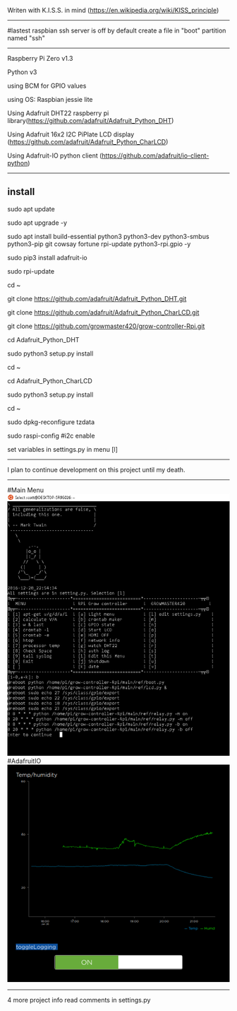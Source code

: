Writen with K.I.S.S. in mind (https://en.wikipedia.org/wiki/KISS_principle)
***********************************************************************************

#lastest raspbian ssh server is off by default
create a file in "boot" partition named "ssh"

************************************************************************************

Raspberry Pi Zero v1.3

Python v3

using BCM for GPIO values

using OS: Raspbian jessie lite

Using Adafruit DHT22 raspberry pi library(https://github.com/adafruit/Adafruit_Python_DHT) 

Using Adafruit 16x2 I2C PiPlate LCD display (https://github.com/adafruit/Adafruit_Python_CharLCD)

Using Adafruit-IO python client (https://github.com/adafruit/io-client-python)

***************************************************************************************
## install
  sudo apt update
  
  sudo apt upgrade -y
  
  sudo apt install build-essential python3 python3-dev python3-smbus python3-pip git cowsay fortune rpi-update python3-rpi.gpio
 -y
  
  sudo pip3 install adafruit-io
  
  sudo rpi-update
  
  cd ~
  
  git clone https://github.com/adafruit/Adafruit_Python_DHT.git
  
  git clone https://github.com/adafruit/Adafruit_Python_CharLCD.git
  
  git clone https://github.com/growmaster420/grow-controller-Rpi.git
  
  cd Adafruit_Python_DHT
  
  sudo python3 setup.py install 
  
  cd ~
  
  cd Adafruit_Python_CharLCD
  
  sudo python3 setup.py install 
  
  cd ~
    
  sudo dpkg-reconfigure tzdata
    
  sudo raspi-config #i2c enable
  
set variables in settings.py in menu [l]

*************************************

I plan to continue development on this project until my death.

***************************************************************************************
#Main Menu
![Menu](/main/test/git-assets/menu.PNG)
#AdafruitIO
![AdafruitIO](/main/test/git-assets/AdafruitIO.png)
***************************************************************************************

4 more project info read comments in settings.py
